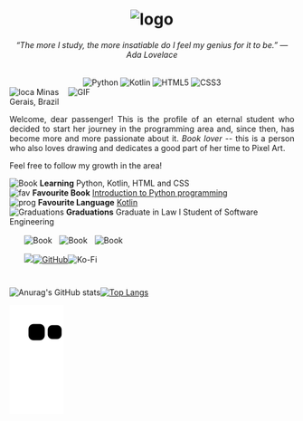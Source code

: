 <div align="center"><h1><img alt="logo" src="https://lh3.googleusercontent.com/ciQbqegO3OnI_PteZREjJV6hMn4Yzurr75m4-jvuK3qJU0Cg47Di5XDJaaUNKtiQfYtj6GTIdrzV0CBwD58GiVyBWnxDslWlGIHPutxUfaethlC7YPDaMhz27xGW4uKkdWrRpvLSVIVoOflwA4qOchLdBzGrELveOFKgBjVtET4WRndXhlPYdX-9I7qyOV-2lKS2GUgKyzzFandIrONWz87ckULZJzIFJJJi_6wX1VFQ0dV3bpSrWhtM8NzPsqfPCYyCQNUyS2I7WZoluFkkNytwXLl3zO7hpBGadtiQGwhZ2Kvguk2bQny9oWugX0-BuC8DXkXhZ6skmf9hjIGmdkeXMgiw0LUcxm2FdYwCh3gp5FVEHMJKWxZ0Mzl8p_MSpgNhVVyqbG4N0folVDqg6977mL0EHEmb0w1jnnGJByu6s2eMmEnNhWJ74_yMIz4Rq4yWsZtTZJpEoQiHCQqINsSdSnhifygPPpIE8cnSWyJanCodgPFJA-PFf9JUkUN4Qp88g8ceWv0yMxSn6w8tR8tx5H_EWU8d0L2zgDnhw0-PgWrqCOgJ3MBQPZnEVEPIu_inVS90stRmMceUUEuewY5yQi9xXliq7JMGYg6Ccz2niOKwJO-mvOTL-A174KHdcpgHAqFfOE1Wmb-yec_6n01ruggfbjdluX79eIRUYMY_u2XZsRAAVm1ISXoSkoEH1gkGwoQDtuSb3o_-PMkdqA=w500-h150-no?authuser=0"/> </h1></div>

<!-- Head
-->

<h6><div align="center">“<em>The more I study, the more insatiable do I feel my genius for it to be.</em>” — Ada Lovelace</div></h6>
<div align="center"> <img alt="Python" src="https://img.shields.io/badge/python-%2314354C.svg?style=for-the-badge&logo=python&logoColor=white"/> <img alt="Kotlin" src="https://img.shields.io/badge/kotlin-%230095D5.svg?style=for-the-badge&logo=kotlin&logoColor=white"/> <img alt="HTML5" src="https://img.shields.io/badge/html5-%23E34F26.svg?style=for-the-badge&logo=html5&logoColor=white"/>	<img alt="CSS3" src="https://img.shields.io/badge/css3-%231572B6.svg?style=for-the-badge&logo=css3&logoColor=white"/> </div>
 
<!-- Octocat
-->    

<img align="right" alt="GIF" src="https://octocat-generator-assets.githubusercontent.com/my-octocat-1624901515905.png" width="400px" />

<!-- About me // Icons by Flaticon https://www.flaticon.com/br/
-->

<div align="left"> <img alt="loca" src="https://img-premium.flaticon.com/png/512/186/premium/186250.png?token=exp=1624921744~hmac=b746a1b30dac9d6df27e6c2764bbb424" width="15"/>  Minas Gerais, Brazil</div><p>
<div align="justify">Welcome, dear passenger! This is the profile of an eternal student who decided to start her journey in the programming area and, since then, has become more and more passionate about it. <em>Book lover </em> -- this is a person who also loves drawing and dedicates a good part of her time to Pixel Art. 
<p><p>Feel free to follow my growth in the area!</div>

<div align="left"> <img alt="Book" src="https://image.flaticon.com/icons/png/512/3627/3627782.png" width="30"/> <strong>Learning</strong> Python, Kotlin, HTML and CSS</div>
<div align="left"> <img alt="fav" src="https://image.flaticon.com/icons/png/512/1040/1040230.png" width="25"/> <strong>Favourite Book</strong> <a href="https://www.amazon.com.br/Introdu%C3%A7%C3%A3o-Programa%C3%A7%C3%A3o-com-Python-Algoritmos/dp/8575227181/ref=asc_df_8575227181/?tag=googleshopp00-20&linkCode=df0&hvadid=379748659420&hvpos=&hvnetw=g&hvrand=18425391344779090891&hvpone=&hvptwo=&hvqmt=&hvdev=c&hvdvcmdl=&hvlocint=&hvlocphy=1001650&hvtargid=pla-811137648888&psc=1" target="_blank">Introduction to Python programming</a>
<div align="left"> <img alt="prog" src="https://img-premium.flaticon.com/png/512/1442/premium/1442581.png?token=exp=1624907301~hmac=234328ea21b3a01fe64327b3e886f882" width="20"/> <strong>Favourite Language</strong> <a href="https://developer.android.com/kotlin?hl=pt&gclid=Cj0KCQjw5uWGBhCTARIsAL70sLIj-_j4GBFoQ12ywgEFzVaHgXoZMCxyYGccK9Xoqg_IOGX90He0nqoaAuFDEALw_wcB&gclsrc=aw.ds" target="_blank">Kotlin</a>
<div align="left"> <img alt="Graduations" src="https://image.flaticon.com/icons/png/512/2620/2620135.png" width="30"/> <strong>Graduations</strong> Graduate in Law l Student of Software Engineering</div>    
<p>
    
<!-- page break
--> 
  
ㅤㅤ<img alt="Book" src="https://i.pinimg.com/originals/65/ba/48/65ba488626025cff82f091336fbf94bb.gif" width="100"/>ㅤ<img alt="Book" src="https://i.pinimg.com/originals/65/ba/48/65ba488626025cff82f091336fbf94bb.gif" width="100"/>ㅤ<img alt="Book" src="https://i.pinimg.com/originals/65/ba/48/65ba488626025cff82f091336fbf94bb.gif" width="100"/>ㅤ
   
  <!-- social
--> 
  
ㅤㅤ<a href="https://instagram.com/monhardy" target="_blank"><img src="https://img.shields.io/badge/-Instagram-%23E4405F?style=for-the-badge&logo=instagram&logoColor=white" target="_blank"></a><a href="https://github.com/MonHardy" target="_blank"><img alt="GitHub" src="https://img.shields.io/badge/github-%23121011.svg?style=for-the-badge&logo=github&logoColor=white"/></a><img alt="Ko-Fi" src="https://img.shields.io/badge/Ko--fi-F16061?style=for-the-badge&logo=ko-fi&logoColor=white" />

  <!-- stats GitHub
--> 
 <h1></h1>

![Anurag's GitHub stats](https://github-readme-stats.vercel.app/api?username=MonHardy&show_icons=true&theme=kacho_ga)[![Top Langs](https://github-readme-stats.vercel.app/api/top-langs/?username=MonHardy&layout=compact&theme=kacho_ga)](https://github.com/anuraghazra/github-readme-stats)

<!-- end
--> 

  ![Snake animation](https://github.com/rafaballerini/rafaballerini/blob/output/github-contribution-grid-snake.svg)
